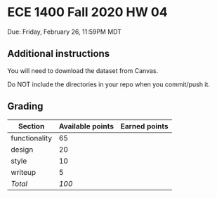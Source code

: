 # ECE 1400 Fall 2020 HW 04

Due:  Friday, February 26, 11:59PM MDT


## Additional instructions

You will need to download the dataset from Canvas.

Do NOT include the directories in your repo when you commit/push it.  

## Grading

| Section  | Available points  | Earned points  | 
|---|---|---|
|  functionality | 65  |   |  
|  design | 20 | |
|  style  |  10 |   |  
|  writeup  |  5 |   |  
| *Total*  | *100* |   |

